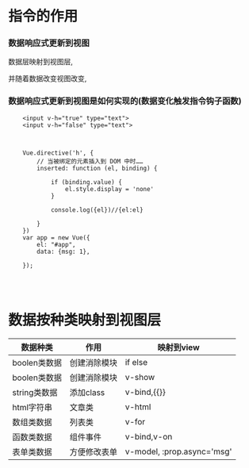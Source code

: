 

# 指令的作用

### 数据响应式更新到视图

数据层映射到视图层,

并随着数据改变视图改变,


### 数据响应式更新到视图是如何实现的(数据变化触发指令钩子函数)


```
    <input v-h="true" type="text">
    <input v-h="false" type="text">



    Vue.directive('h', {
        // 当被绑定的元素插入到 DOM 中时……
        inserted: function (el, binding) {

            if (binding.value) {
                el.style.display = 'none'
            }

            console.log({el})//{el:el}

        }
    })
    var app = new Vue({
        el: "#app",
        data: {msg: 1},

    });




```





# 数据按种类映射到视图层

数据种类	           	     |  作用           |映射到view        
-----------------------------|------------------|---------
boolen类数据                 |创建消除模块          |if else            
boolen类数据                 |创建消除模块         |v-show           
string类数据                 |添加class           |v-bind,{{}}             
html字符串                   |文章类              | v-html         
数组类数据                    |列表类              | v-for   
函数类数据                    |组件事件              | v-bind,v-on    
表单类数据                    |方便修改表单          | v-model, :prop.async='msg'              
           





